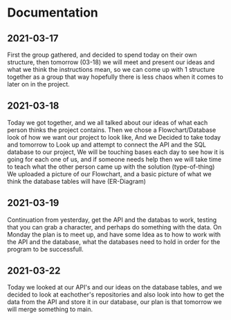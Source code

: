 # Documentation

## 2021-03-17
First the group gathered, and decided to spend today on their own structure, then tomorrow (03-18) we will meet and present our ideas and what we think the instructions mean, so we can come up with 1 structure together as a group that way hopefully there is less chaos when it comes to later on in the project.

## 2021-03-18
Today we got together, and we all talked about our ideas of what each person thinks the project contains. Then we chose a Flowchart/Database look of how we want our project to look like, And we Decided to take today and tomorrow to Look up and attempt to connect the API and the SQL database to our project, We will be touching bases each day to see how it is going for each one of us, and if someone needs help then we will take time to teach what the other person came up with the solution (type-of-thing) We uploaded a picture of our Flowchart, and a basic picture of what we think the database tables will have (ER-Diagram)

## 2021-03-19
Continuation from yesterday, get the API and the databas to work, testing that you can grab a character, and perhaps do something with the data. On Monday the plan is to meet up, and have some Idea as to how to work with the API and the database, what the databases need to hold in order for the program to be successfull.

## 2021-03-22
Today we looked at our API's and our ideas on the database tables, and we decided to look at eachother's repositories and also look into how to get the data from the API and store it in our database, our plan is that tomorrow we will merge something to main.
